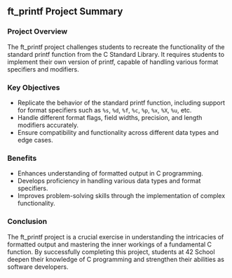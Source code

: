 ## ft_printf Project Summary

### Project Overview

The ft_printf project challenges students to recreate the functionality of the standard printf function from the C Standard Library. It requires students to implement their own version of printf, capable of handling various format specifiers and modifiers.

### Key Objectives

- Replicate the behavior of the standard printf function, including support for format specifiers such as `%s`, `%d`, `%f`, `%c`, `%p`, `%x`, `%X`, `%u`, etc.
- Handle different format flags, field widths, precision, and length modifiers accurately.
- Ensure compatibility and functionality across different data types and edge cases.

### Benefits

- Enhances understanding of formatted output in C programming.
- Develops proficiency in handling various data types and format specifiers.
- Improves problem-solving skills through the implementation of complex functionality.

### Conclusion

The ft_printf project is a crucial exercise in understanding the intricacies of formatted output and mastering the inner workings of a fundamental C function. By successfully completing this project, students at 42 School deepen their knowledge of C programming and strengthen their abilities as software developers.
